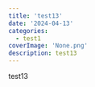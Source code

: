 ```yaml
---
title: 'test13'
date: '2024-04-13'
categories:
  - test1
coverImage: 'None.png'
description: test13
---
```


test13
